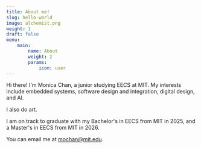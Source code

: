 ```yaml
---
title: About me!
slug: hello-world
image: alchemist.png
weight: 1 
draft: false
menu: 
    main:
        name: About
        weight: 2
        params:
            icon: user
---
```


Hi there! I'm Monica Chan, a junior studying EECS at MIT. 
My interests include embedded systems, software design and integration, digital design, and AI. 

I also do art.

I am on track to graduate with my Bachelor's in EECS from MIT in 2025, and a Master's in EECS from MIT in 2026. 

You can email me at mochan@mit.edu.
